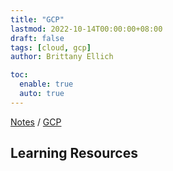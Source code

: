 ```yaml
---
title: "GCP"
lastmod: 2022-10-14T00:00:00+08:00
draft: false
tags: [cloud, gcp]
author: Brittany Ellich

toc:
  enable: true
  auto: true
---
```


[Notes](../../notes) / [GCP](./)

## Learning Resources
